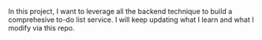 In this project, I want to leverage all the backend technique to build a
comprehesive to-do list service.
I will keep updating what I learn and what I modify via this repo.
